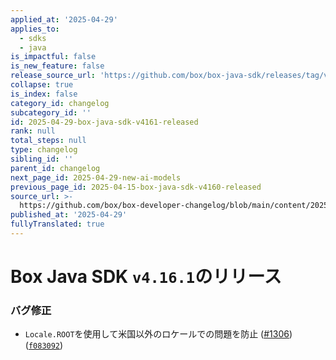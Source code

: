 ```yaml
---
applied_at: '2025-04-29'
applies_to:
  - sdks
  - java
is_impactful: false
is_new_feature: false
release_source_url: 'https://github.com/box/box-java-sdk/releases/tag/v4.16.1'
collapse: true
is_index: false
category_id: changelog
subcategory_id: ''
id: 2025-04-29-box-java-sdk-v4161-released
rank: null
total_steps: null
type: changelog
sibling_id: ''
parent_id: changelog
next_page_id: 2025-04-29-new-ai-models
previous_page_id: 2025-04-15-box-java-sdk-v4160-released
source_url: >-
  https://github.com/box/box-developer-changelog/blob/main/content/2025/04-29-box-java-sdk-v4161-released.md
published_at: '2025-04-29'
fullyTranslated: true
---
```

# Box Java SDK `v4.16.1`のリリース

### バグ修正

* `Locale.ROOT`を使用して米国以外のロケールでの問題を防止 ([#1306][1]) ([`f083092`][2])

[1]: https://github.com/box/box-java-sdk/issues/1306

[2]: https://github.com/box/box-java-sdk/commit/f083092d5fdac37c93493945ab0c05ecdcdbc838
